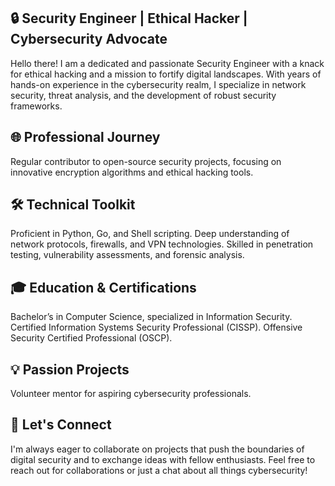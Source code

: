 ## 🔒 Security Engineer | Ethical Hacker | Cybersecurity Advocate

Hello there! I am a dedicated and passionate Security Engineer with a knack for ethical hacking and a mission to fortify digital landscapes. With years of hands-on experience in the cybersecurity realm, I specialize in network security, threat analysis, and the development of robust security frameworks.

## 🌐 Professional Journey

Regular contributor to open-source security projects, focusing on innovative encryption algorithms and ethical hacking tools.

## 🛠 Technical Toolkit

Proficient in Python, Go, and Shell scripting.
Deep understanding of network protocols, firewalls, and VPN technologies.
Skilled in penetration testing, vulnerability assessments, and forensic analysis.

## 🎓 Education & Certifications

Bachelor’s in Computer Science, specialized in Information Security.
Certified Information Systems Security Professional (CISSP).
Offensive Security Certified Professional (OSCP).

## 💡 Passion Projects
Volunteer mentor for aspiring cybersecurity professionals.

## 🤝 Let's Connect
I'm always eager to collaborate on projects that push the boundaries of digital security and to exchange ideas with fellow enthusiasts. Feel free to reach out for collaborations or just a chat about all things cybersecurity!
